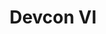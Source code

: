 ﻿---
number: 6
title: Devcon VI
description: 'The sixth edition of Devcon was originally planned for October 2020 in Bogotá, Colombia to keep in-line with the annual tradition. However, due the global pandemic the event has been postponed until further notice. In the meantime, be sure to join us on the Road to Devcon initiatives with local events, quests, and much more.'
location: 'Bogotá, Colombia'
startDate: 2022-10-11
endDate: 2022-10-14
urls:
  - title: Watch
    url: https://archive.devcon.org/archive/watch?edition=6
---
